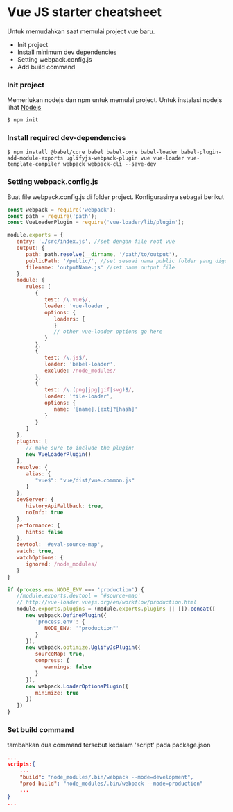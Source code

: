 # Vue JS starter cheatsheet
Untuk memudahkan saat memulai project vue baru.

  - Init project
  - Install minimum dev dependencies
  - Setting webpack.config.js
  - Add build command

### Init project

Memerlukan nodejs dan npm untuk memulai project. Untuk instalasi nodejs lihat [Nodejs](https://nodejs.org)

```sh
$ npm init
```

### Install required dev-dependencies
```
$ npm install @babel/core babel babel-core babel-loader babel-plugin-add-module-exports uglifyjs-webpack-plugin vue vue-loader vue-template-compiler webpack webpack-cli --save-dev
```

### Setting webpack.config.js
Buat file webpack.config.js di folder project. Konfigurasinya sebagai berikut
```javascript
const webpack = require('webpack');
const path = require('path');
const VueLoaderPlugin = require('vue-loader/lib/plugin');

module.exports = {
   entry: './src/index.js', //set dengan file root vue
   output: {
      path: path.resolve(__dirname, '/path/to/output'),
      publicPath: '/public/', //set sesuai nama public folder yang digunakan
      filename: 'outputName.js' //set nama output file 
   },
   module: {
      rules: [
         {
            test: /\.vue$/,
            loader: 'vue-loader',
            options: {
               loaders: {
               }
               // other vue-loader options go here
            }
         },
         {
            test: /\.js$/,
            loader: 'babel-loader',
            exclude: /node_modules/
         },
         {
            test: /\.(png|jpg|gif|svg)$/,
            loader: 'file-loader',
            options: {
               name: '[name].[ext]?[hash]'
            }
         }
      ]
   },
   plugins: [
      // make sure to include the plugin!
      new VueLoaderPlugin()
   ],
   resolve: {
      alias: {
         "vue$": "vue/dist/vue.common.js"
      }
   },
   devServer: {
      historyApiFallback: true,
      noInfo: true
   },
   performance: {
      hints: false
   },
   devtool: '#eval-source-map',
   watch: true,
   watchOptions: {
      ignored: /node_modules/
   }
}

if (process.env.NODE_ENV === 'production') {
   //module.exports.devtool = '#source-map'
   // http://vue-loader.vuejs.org/en/workflow/production.html
   module.exports.plugins = (module.exports.plugins || []).concat([
      new webpack.DefinePlugin({
         'process.env': {
            NODE_ENV: '"production"'
         }
      }),
      new webpack.optimize.UglifyJsPlugin({
         sourceMap: true,
         compress: {
            warnings: false
         }
      }),
      new webpack.LoaderOptionsPlugin({
         minimize: true
      })
   ])
}
```


### Set build command
tambahkan dua command tersebut kedalam 'script' pada package.json
```json
...
scripts:{
    ...
    "build": "node_modules/.bin/webpack --mode=development",
    "prod-build": "node_modules/.bin/webpack --mode=production"
    ...
}
...
```
